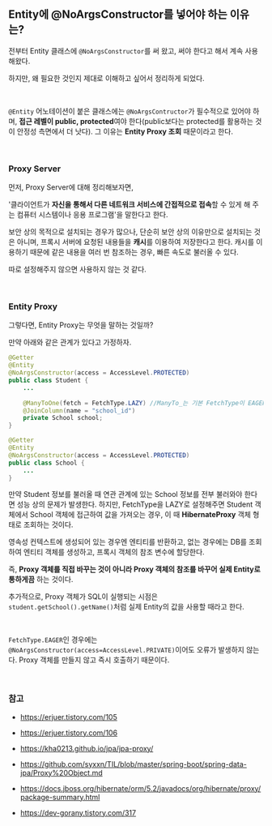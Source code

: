 ## Entity에 @NoArgsConstructor를 넣어야 하는 이유는?

전부터 Entity 클래스에 `@NoArgsConstructor`를 써 왔고, 써야 한다고 해서 계속 사용해왔다.

하지만, 왜 필요한 것인지 제대로 이해하고 싶어서 정리하게 되었다.

<br>

`@Entity` 어노테이션이 붙은 클래스에는 `@NoArgsContructor`가 필수적으로 있어야 하며, **접근 레벨이 public, protected**여야 한다(public보다는 protected를 활용하는 것이 안정성 측면에서 더 낫다). 그 이유는 **Entity Proxy 조회** 때문이라고 한다.

<br>

### Proxy Server

먼저, Proxy Server에 대해 정리해보자면,

'클라이언트가 **자신을 통해서 다른 네트워크 서비스에 간접적으로 접속**할 수 있게 해 주는 컴퓨터 시스템이나 응용 프로그램'을 말한다고 한다.

보안 상의 목적으로 설치되는 경우가 많으나, 단순히 보안 상의 이유만으로 설치되는 것은 아니며, 프록시 서버에 요청된 내용들을 **캐시**를 이용하여 저장한다고 한다. 캐시를 이용하기 때문에 같은 내용을 여러 번 참조하는 경우, 빠른 속도로 불러올 수 있다.

따로 설정해주지 않으면 사용하지 않는 것 같다.

<br>

### Entity Proxy

그렇다면, Entity Proxy는 무엇을 말하는 것일까?

만약 아래와 같은 관계가 있다고 가정하자.

```java
@Getter
@Entity
@NoArgsConstructor(access = AccessLevel.PROTECTED)
public class Student {
    ...
    
    @ManyToOne(fetch = FetchType.LAZY) //ManyTo_는 기본 FetchType이 EAGER이기 때문에 따로 설정해주어야 한다.
    @JoinColumn(name = "school_id")
    private School school;
}

@Getter
@Entity
@NoArgsConstructor(access = AccessLevel.PROTECTED)
public class School {
    ...
}
```

만약 Student 정보를 불러올 때 연관 관계에 있는 School 정보를 전부 불러와야 한다면 성능 상의 문제가 발생한다. 하지만, FetchType을 LAZY로 설정해주면 Student 객체에서 School 객체에 접근하여 값을 가져오는 경우, 이 때 **HibernateProxy** 객체 형태로 조회하는 것이다. 

영속성 컨텍스트에 생성되어 있는 경우엔 엔티티를 반환하고, 없는 경우에는 DB를 조회하여 엔티티 객체를 생성하고, 프록시 객체의 참조 변수에 할당한다. 

즉, **Proxy 객체를 직접 바꾸는 것이 아니라 Proxy 객체의 참조를 바꾸어 실제 Entity로 통하게끔** 하는 것이다.

추가적으로, Proxy 객체가 SQL이 실행되는 시점은 `student.getSchool().getName()`처럼 실제 Entity의 값을 사용할 때라고 한다.

<br>

`FetchType.EAGER`인 경우에는 `@NoArgsConstructor(access=AccessLevel.PRIVATE)`이어도 오류가 발생하지 않는다. Proxy 객체를 만들지 않고 즉시 호출하기 때문이다.

<br>

### 참고

+ https://erjuer.tistory.com/105

+ https://erjuer.tistory.com/106
+ https://kha0213.github.io/jpa/jpa-proxy/
+ https://github.com/syxxn/TIL/blob/master/spring-boot/spring-data-jpa/Proxy%20Object.md
+ https://docs.jboss.org/hibernate/orm/5.2/javadocs/org/hibernate/proxy/package-summary.html
+ https://dev-gorany.tistory.com/317